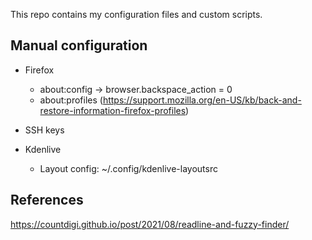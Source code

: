 This repo contains my configuration files and custom scripts.

## Manual configuration

- Firefox
    - about:config -> browser.backspace_action = 0
    - about:profiles (https://support.mozilla.org/en-US/kb/back-and-restore-information-firefox-profiles)

- SSH keys

- Kdenlive
    - Layout config: ~/.config/kdenlive-layoutsrc

## References

https://countdigi.github.io/post/2021/08/readline-and-fuzzy-finder/
